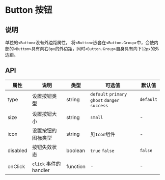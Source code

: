 # Button 按钮

## 说明
单独的`<Button>`没有外边距属性。
将`<Button>`嵌套在`<Button.Group>`中，会使内部的`<Button>`具有向右`8px`的外边距，同时`<Button.Group>`自身具有向下`12px`的外边距。

## API

| 属性 | 说明 | 类型 | 可选值 | 默认值 |
| --- | --- | --- | --- | --- |
| type | 设置按钮类型 | string | `default` `primary` `ghost` `danger` `success` | `default` |
| size | 设置按钮大小 | string | `small` | - |
| icon | 设置按钮的图标类型 | string | 见`Icon`组件 | - |
| disabled | 按钮失效状态 | boolean | `true` `false` | `false` |
| onClick | `click` 事件的 handler | function | - | - |